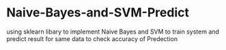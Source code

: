 # Naive-Bayes-and-SVM-Predict
using sklearn libary to implement Naive Bayes and SVM to train system and predict result for same data to check accuracy of Predection
